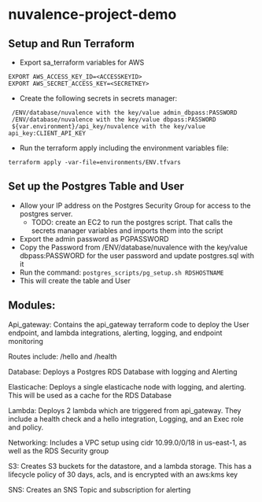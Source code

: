 # nuvalence-project-demo
## Setup and Run Terraform
- Export sa_terraform variables for AWS

```EXPORT AWS_ACCESS_KEY_ID=<ACCESSKEYID>```\
```EXPORT AWS_SECRET_ACCESS_KEY=<SECRETKEY>```

- Create the following secrets in secrets manager:

``` /ENV/database/nuvalence with the key/value admin_dbpass:PASSWORD``` \
``` /ENV/database/nuvalence with the key/value dbpass:PASSWORD``` \
``` ${var.environment}/api_key/nuvalence with the key/value api_key:CLIENT_API_KEY```

- Run the terraform apply including the environment variables file:

```terraform apply -var-file=environments/ENV.tfvars```

## Set up the Postgres Table and User
- Allow your IP address on the Postgres Security Group for access to the postgres server. 
  - TODO: create an EC2 to run the postgres script. That calls the secrets manager variables and imports them into the script
- Export the admin password as PGPASSWORD
- Copy the Password from /ENV/database/nuvalence with the key/value dbpass:PASSWORD for the user password and update postgres.sql with it
- Run the command:
```postgres_scripts/pg_setup.sh RDSHOSTNAME```
- This will create the table and User


## Modules:

Api_gateway: Contains the api_gateway terraform code to deploy the User endpoint, and lambda integrations, alerting, logging, and endpoint monitoring

Routes include: /hello and /health

Database: Deploys a Postgres RDS Database with logging and Alerting

Elasticache: Deploys a single elasticache node with logging, and alerting. This will be used as a cache for the RDS Database

Lambda: Deploys 2 lambda which are triggered from api_gateway. They include a health check and a hello integration, Logging, and an Exec role and policy.

Networking: Includes a VPC setup using cidr 10.99.0/0/18 in us-east-1, as well as the RDS Security group

S3: Creates S3 buckets for the datastore, and a lambda storage. This has a lifecycle policy of 30 days, acls, and is encrypted with an aws:kms key

SNS: Creates an SNS Topic and subscription for alerting